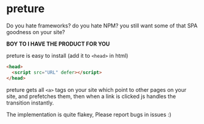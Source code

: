 # preture

Do you hate frameworks? do you hate NPM? you still want some of that SPA goodness on your site?

**BOY TO I HAVE THE PRODUCT FOR YOU**

preture is easy to install (add it to `<head>` in html)
```html
<head>
  <script src="URL" defer></script>
</head>
```

preture gets all `<a>` tags on your site which point to other pages on your site, and
prefetches them, then when a link is clicked js handles the transition instantly.

The implementation is quite flakey, Please report bugs in issues :)
